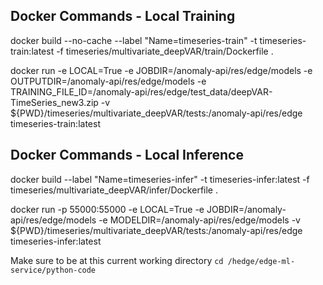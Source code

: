 

## Docker Commands - Local Training 
docker build --no-cache --label "Name=timeseries-train" -t timeseries-train:latest -f timeseries/multivariate_deepVAR/train/Dockerfile . 

docker run -e LOCAL=True -e JOBDIR=/anomaly-api/res/edge/models -e OUTPUTDIR=/anomaly-api/res/edge/models -e TRAINING_FILE_ID=/anomaly-api/res/edge/test_data/deepVAR-TimeSeries_new3.zip -v ${PWD}/timeseries/multivariate_deepVAR/tests:/anomaly-api/res/edge timeseries-train:latest


## Docker Commands - Local Inference
docker build --label "Name=timeseries-infer" -t timeseries-infer:latest -f timeseries/multivariate_deepVAR/infer/Dockerfile . 

docker run -p 55000:55000 -e LOCAL=True -e JOBDIR=/anomaly-api/res/edge/models -e MODELDIR=/anomaly-api/res/edge/models -v ${PWD}/timeseries/multivariate_deepVAR/tests:/anomaly-api/res/edge timeseries-infer:latest


Make sure to be at this current working directory 
`cd /hedge/edge-ml-service/python-code` 
